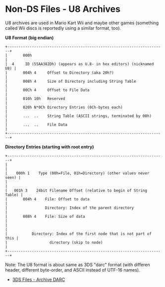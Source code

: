 # Non-DS Files - U8 Archives


U8 archives are used in Mario Kart Wii and maybe other games (something
called Wii discs is reportedly using a similar format, too).

**U8 Format (big endian)**

```
+-----------------------------------------------------------------------+
|       000h                                                            |
|  4     ID (55AA382Dh) (appears as U.8- in hex editors) (nicknamed U8) |
|       004h 4     Offset to Directory (aka 20h?)                       |
|       008h 4     Size of Directory including String Table             |
|       00Ch 4     Offset to File Data                                  |
|       010h 10h   Reserved                                             |
|       020h N*0Ch Directory Entries (0Ch-bytes each)                   |
|       ...  ..    String Table (ASCII strings, terminated by 00h)      |
|       ...  ..    File Data                                            |
+-----------------------------------------------------------------------+
```


**Directory Entries (starting with root entry)**

```
+-----------------------------------------------------------------------+
|                                                                       |
|    000h 1    Type (00h=File, 01h=Directory) (other values never seen) |
|                                                                       |
|   001h 3    24bit Filename Offset (relative to begin of String Table) |
|       004h 4    File: Offset to data                                  |
|                 Directory: Index of the parent directory              |
|       008h 4    File: Size of data                                    |
|                                                                       |
|           Directory: Index of the first node that is not part of this |
|                   directory (skip to node)                            |
+-----------------------------------------------------------------------+
```


Note: The U8 format is about same as 3DS \"darc\" format (with differen
header, different byte-order, and ASCII instead of UTF-16 names).
- [3DS Files - Archive DARC](./3dsfilesarchivedarc.md)



